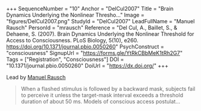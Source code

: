 +++
SequenceNumber = "10"
Anchor = "DelCul2007"
Title = "Brain Dynamics Underlying the Nonlinear Thresho..."
Image = "figures/DelCul2007.png"
StudyId = "DelCul2007"
LeadFullName = "Manuel Rausch"
PersonId = "mrausch"
Reference = "Del Cul, A., Baillet, S., & Dehaene, S. (2007). Brain Dynamics Underlying the Nonlinear Threshold for Access to Consciousness. PLoS Biology, 5(10), e260. https://doi.org/10.1371/journal.pbio.0050260"
PsychConstruct = "consciousness"
SignupUrl = "https://forms.gle/YtRkCBbMeK1tRh2G7"
Tags = ["Registration", "Consciousness"]
DOI = "10.1371/journal.pbio.0050260"
DoiUrl = "https://dx.doi.org/"
+++

Lead by [Manuel Rausch](/people/#mrausch)


> When a flashed stimulus is followed by a backward mask, subjects fail to perceive it unless the target-mask interval exceeds a threshold duration of about 50 ms. Models of conscious access postulat...